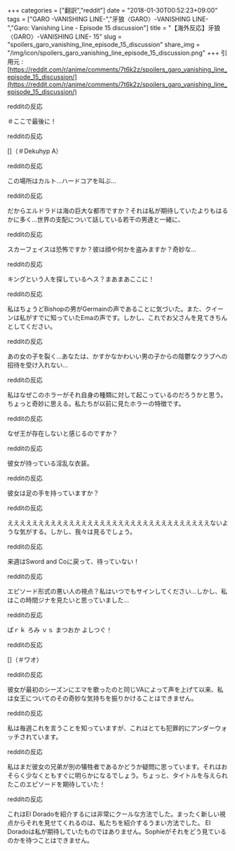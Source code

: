 +++
categories = ["翻訳","reddit"]
date = "2018-01-30T00:52:23+09:00"
tags = ["GARO -VANISHING LINE-","牙狼〈GARO〉-VANISHING LINE-","Garo: Vanishing Line - Episode 15 discussion"]
title = "【海外反応】牙狼〈GARO〉-VANISHING LINE- 15"
slug = "spoilers_garo_vanishing_line_episode_15_discussion"
share_img = "/img/icon/spoilers_garo_vanishing_line_episode_15_discussion.png"
+++
引用元 : [https://reddit.com/r/anime/comments/7t6k2z/spoilers_garo_vanishing_line_episode_15_discussion/](https://reddit.com/r/anime/comments/7t6k2z/spoilers_garo_vanishing_line_episode_15_discussion/)

<p><span class="reddit-comment">redditの反応</span></p>＃ここで最後に！

<p><span class="reddit-comment">redditの反応</span></p>[]（＃Dekuhyp A）

<p><span class="reddit-comment">redditの反応</span></p>この場所はカルト...ハードコアを叫ぶ...

<p><span class="reddit-comment">redditの反応</span></p>だからエルドラドは海の巨大な都市ですか？それは私が期待していたよりもはるかに多く...世界の支配について話している若干の男達と一緒に、

<p><span class="reddit-comment">redditの反応</span></p>スカーフェイスは恐怖ですか？彼は顔や何かを盗みますか？奇妙な...

<p><span class="reddit-comment">redditの反応</span></p>キングという人を探しているヘス？まあまあここに！

<p><span class="reddit-comment">redditの反応</span></p>私はちょうどBishopの男がGermainの声であることに気づいた。また、クイーンは私がすでに知っていたEmaの声です。しかし、これでお父さんを見てきちんとしてください。

<p><span class="reddit-comment">redditの反応</span></p>あの女の子を裂く...あなたは、かすかなかわいい男の子からの陰鬱なクラブへの招待を受け入れない...

<p><span class="reddit-comment">redditの反応</span></p>私はなぜこのホラーがそれ自身の種類に対して起こっているのだろうかと思う。ちょっと奇妙に思える。私たちが以前に見たホラーの特徴です。

<p><span class="reddit-comment">redditの反応</span></p>なぜ王が存在しないと感じるのですか？

<p><span class="reddit-comment">redditの反応</span></p>彼女が持っている淫乱な衣装。

<p><span class="reddit-comment">redditの反応</span></p>彼女は足の手を持っていますか？

<p><span class="reddit-comment">redditの反応</span></p>えええええええええええええええええええええええええええええええええないような気がする。しかし、我々は見るでしょう。

<p><span class="reddit-comment">redditの反応</span></p>来週はSword and Coに戻って、待っていない！

<p><span class="reddit-comment">redditの反応</span></p>エピソード形式の悪い人の視点？私はいつでもサインしてください...しかし、私はこの時間ジナを見たいと思っていました...

<p><span class="reddit-comment">redditの反応</span></p>ぱｒｋ ろみ ｖｓ まつおか よしつぐ！

<p><span class="reddit-comment">redditの反応</span></p>[]（＃ワオ）

<p><span class="reddit-comment">redditの反応</span></p>彼女が最初のシーズンにエマを歌ったのと同じVAによって声を上げて以来、私は女王についてのその奇妙な気持ちを振りかけることはできません。

<p><span class="reddit-comment">redditの反応</span></p>私は毎週これを言うことを知っていますが、これはとても犯罪的にアンダーウォッチされています。

<p><span class="reddit-comment">redditの反応</span></p>私はまだ彼女の兄弟が別の犠牲者であるかどうか疑問に思っています。それはおそらく少なくともすぐに明らかになるでしょう。ちょっと、タイトルを与えられたこのエピソードを期待していた！

<p><span class="reddit-comment">redditの反応</span></p>これはEl Doradoを紹介するには非常にクールな方法でした。まったく新しい視点からそれを見せてくれるのは、私たちを紹介するうまい方法でした。 El Doradoは私が期待していたものではありません。Sophieがそれをどう見ているのかを待つことはできません。
